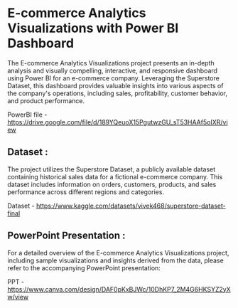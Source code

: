 
# E-commerce Analytics Visualizations with Power BI Dashboard

The E-commerce Analytics Visualizations project presents an in-depth analysis and visually compelling, interactive, and responsive dashboard using Power BI for an e-commerce company. Leveraging the Superstore Dataset, this dashboard provides valuable insights into various aspects of the company's operations, including sales, profitability, customer behavior, and product performance.

PowerBI file - https://drive.google.com/file/d/189YQeuoX15PgutwzGU_sT53HAAf5oIXR/view

## Dataset :

The project utilizes the Superstore Dataset, a publicly available dataset containing historical sales data for a fictional e-commerce company. This dataset includes information on orders, customers, products, and sales performance across different regions and categories.

Dataset - https://www.kaggle.com/datasets/vivek468/superstore-dataset-final
## PowerPoint Presentation :

For a detailed overview of the E-commerce Analytics Visualizations project, including sample visualizations and insights derived from the data, please refer to the accompanying PowerPoint presentation:

PPT - https://www.canva.com/design/DAF0pKxBJWc/10DhKP7_2M4G6HKSYZ2yXw/view

